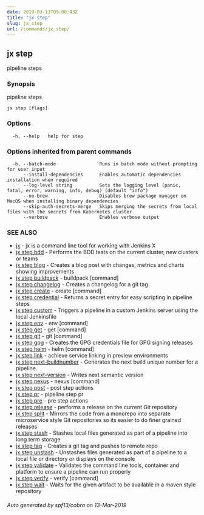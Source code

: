 ```yaml
---
date: 2019-03-13T09:00:43Z
title: "jx step"
slug: jx_step
url: /commands/jx_step/
---
```

## jx step

pipeline steps

### Synopsis

pipeline steps

```
jx step [flags]
```

### Options

```
  -h, --help   help for step
```

### Options inherited from parent commands

```
  -b, --batch-mode                Runs in batch mode without prompting for user input
      --install-dependencies      Enables automatic dependencies installation when required
      --log-level string          Sets the logging level (panic, fatal, error, warning, info, debug) (default "info")
      --no-brew                   Disables brew package manager on MacOS when installing binary dependencies
      --skip-auth-secrets-merge   Skips merging the secrets from local files with the secrets from Kubernetes cluster
      --verbose                   Enables verbose output
```

### SEE ALSO

* [jx](/commands/jx/)	 - jx is a command line tool for working with Jenkins X
* [jx step bdd](/commands/jx_step_bdd/)	 - Performs the BDD tests on the current cluster, new clusters or teams
* [jx step blog](/commands/jx_step_blog/)	 - Creates a blog post with changes, metrics and charts showing improvements
* [jx step buildpack](/commands/jx_step_buildpack/)	 - buildpack [command]
* [jx step changelog](/commands/jx_step_changelog/)	 - Creates a changelog for a git tag
* [jx step create](/commands/jx_step_create/)	 - create [command]
* [jx step credential](/commands/jx_step_credential/)	 - Returns a secret entry for easy scripting in pipeline steps
* [jx step custom](/commands/jx_step_custom/)	 - Triggers a pipeline in a custom Jenkins server using the local Jenkinsfile
* [jx step env](/commands/jx_step_env/)	 - env [command]
* [jx step get](/commands/jx_step_get/)	 - get [command]
* [jx step git](/commands/jx_step_git/)	 - git [command]
* [jx step gpg](/commands/jx_step_gpg/)	 - Creates the GPG credentials file for GPG signing releases
* [jx step helm](/commands/jx_step_helm/)	 - helm [command]
* [jx step link](/commands/jx_step_link/)	 - achieve service linking in preview environments
* [jx step next-buildnumber](/commands/jx_step_next-buildnumber/)	 - Generates the next build unique number for a pipeline.
* [jx step next-version](/commands/jx_step_next-version/)	 - Writes next semantic version
* [jx step nexus](/commands/jx_step_nexus/)	 - nexus [command]
* [jx step post](/commands/jx_step_post/)	 - post step actions
* [jx step pr](/commands/jx_step_pr/)	 - pipeline step pr
* [jx step pre](/commands/jx_step_pre/)	 - pre step actions
* [jx step release](/commands/jx_step_release/)	 - performs a release on the current Git repository
* [jx step split](/commands/jx_step_split/)	 - Mirrors the code from a monorepo into separate microservice style Git repositories so its easier to do finer grained releases
* [jx step stash](/commands/jx_step_stash/)	 - Stashes local files generated as part of a pipeline into long term storage
* [jx step tag](/commands/jx_step_tag/)	 - Creates a git tag and pushes to remote repo
* [jx step unstash](/commands/jx_step_unstash/)	 - Unstashes files generated as part of a pipeline to a local file or directory or displays on the console
* [jx step validate](/commands/jx_step_validate/)	 - Validates the command line tools, container and platform to ensure a pipeline can run properly
* [jx step verify](/commands/jx_step_verify/)	 - verify [command]
* [jx step wait](/commands/jx_step_wait/)	 - Waits for the given artifact to be available in a maven style repository

###### Auto generated by spf13/cobra on 13-Mar-2019
